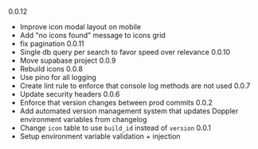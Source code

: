 0.0.12
- Improve icon modal layout on mobile
- Add "no icons found" message to icons grid
- fix pagination
0.0.11
- Single db query per search to favor speed over relevance
0.0.10
- Move supabase project
0.0.9
- Rebuild icons
0.0.8
- Use pino for all logging
- Create lint rule to enforce that console log methods are not used
0.0.7
- Update security headers
0.0.6
- Enforce that version changes between prod commits
0.0.2
- Add automated version management system that updates Doppler environment variables from changelog
- Change `icon` table to use `build_id` instead of `version`
0.0.1
- Setup environment variable validation + injection
